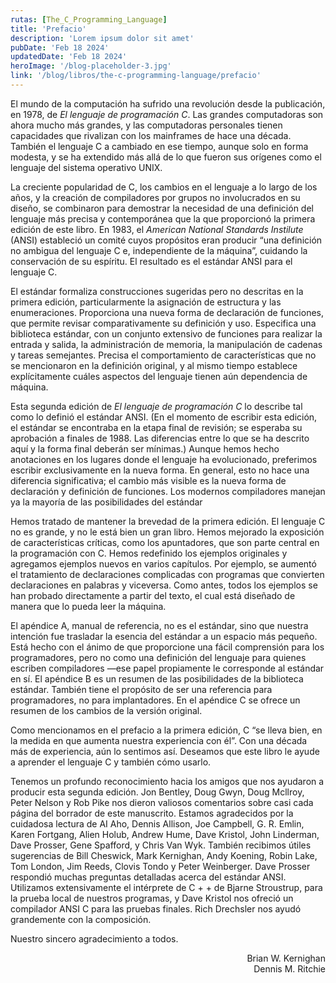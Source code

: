 ```yaml
---
rutas: [The_C_Programming_Language]
title: 'Prefacio'
description: 'Lorem ipsum dolor sit amet'
pubDate: 'Feb 18 2024'
updatedDate: 'Feb 18 2024'
heroImage: '/blog-placeholder-3.jpg'
link: '/blog/libros/the-c-programming-language/prefacio'
---
```


El mundo de la computación ha sufrido una revolución desde la publicación, en 1978, de *El lenguaje de programación C*. Las grandes computadoras son ahora mucho más grandes, y las computadoras personales tienen capacidades que rivalizan con los mainframes de hace una década. También el lenguaje C a cambiado en ese tiempo, aunque solo en forma modesta, y se ha extendido más allá de lo que fueron sus orígenes como el lenguaje del sistema operativo UNIX.

La creciente popularidad de C, los cambios en el lenguaje a lo largo de los años, y la creación de compiladores por grupos no involucrados en su diseño, se combinaron para demostrar la necesidad de una definición del lenguaje más precisa y contemporánea que la que proporcionó la primera edición de este libro. En 1983, el *American National Standards Instilute* (ANSI) estableció un comité cuyos propósitos eran producir “una definición no ambigua del lenguaje C e, independiente de la máquina”, cuidando la conservación de su espíritu. El resultado es el estándar ANSI para el lenguaje C.

El estándar formaliza construcciones sugeridas pero no descritas en la primera edición, particularmente la asignación de estructura y las enumeraciones. Proporciona una nueva forma de declaración de funciones, que permite revisar comparativamente su definición y uso. Especifica una biblioteca estándar, con un conjunto extensivo de funciones para realizar la entrada y salida, la administración de memoria, la manipulación de cadenas y tareas semejantes. Precisa el comportamiento de características que no se mencionaron en la definición original, y al mismo tiempo establece explícitamente cuáles aspectos del lenguaje tienen aún dependencia de máquina.

Esta segunda edición de *El lenguaje de programación C* lo describe tal como lo definió el estándar ANSI. (En el momento de escribir esta edición, el estándar se encontraba en la etapa final de revisión; se esperaba su aprobación a finales 
de 1988. Las diferencias entre lo que se ha descrito aquí y la forma final deberán ser mínimas.) Aunque hemos hecho anotaciones en los lugares donde el lenguaje ha evolucionado, preferimos escribir exclusivamente en la nueva forma. En general, esto no hace una diferencia significativa; el cambio más visible es la nueva forma de declaración y definición de funciones. Los modernos compiladores manejan ya la mayoría de las posibilidades del estándar

Hemos tratado de mantener la brevedad de la primera edición. El lenguaje C no es grande, y no le está bien un gran libro. Hemos mejorado la exposición de características críticas, como los apuntadores, que son parte central en la programación con C. Hemos redefinido los ejemplos originales y agregamos ejemplos nuevos en varios capítulos. Por ejemplo, se aumentó el tratamiento de declaraciones complicadas con programas que convierten declaraciones en palabras y viceversa. Como antes, todos los ejemplos se han probado directamente a partir del texto, el cual está diseñado de manera que lo pueda leer la máquina.

El apéndice A, manual de referencia, no es el estándar, sino que nuestra intención fue trasladar la esencia del estándar a un espacio más pequeño. Está hecho con el ánimo de que proporcione una fácil comprensión para los programadores, pero no como una definición del lenguaje para quienes escriben compiladores —ese papel propiamente le corresponde al estándar en sí. El apéndice B es un resumen de las posibilidades de la biblioteca estándar. También tiene el propósito de ser una referencia para programadores, no para implantadores. En el apéndice C se ofrece un resumen de los cambios de la versión original.

Como mencionamos en el prefacio a la primera edición, C “se lleva bien, en la medida en que aumenta nuestra experiencia con él”. Con una década más de experiencia, aún lo sentimos así. Deseamos que este libro le ayude a aprender el lenguaje C y también cómo usarlo.

Tenemos un profundo reconocimiento hacia los amigos que nos ayudaron a producir esta segunda edición. Jon Bentley, Doug Gwyn, Doug Mcllroy, Peter Nelson y Rob Pike nos dieron valiosos comentarios sobre casi cada página del borrador de este manuscrito. Estamos agradecidos por la cuidadosa lectura de AI Aho, Dennis Allison, Joe Campbell, G. R. Emlin, Karen Fortgang, Alien Holub, Andrew Hume, Dave Kristol, John Linderman, Dave Prosser, Gene Spafford, y Chris Van Wyk. También recibimos útiles sugerencias de Bill Cheswick, Mark Kernighan, Andy Koening, Robin Lake, Tom London, Jim Reeds, Clovis Tondo y Peter Weinberger. Dave Prosser respondió muchas preguntas detalladas acerca del estándar ANSI. Utilizamos extensivamente el intérprete de C + + de Bjarne Stroustrup, para la prueba local de nuestros programas, y Dave Kristol nos ofreció un compilador ANSI C para las pruebas finales. Rich Drechsler nos ayudó grandemente con la composición.

Nuestro sincero agradecimiento a todos.

<div style="text-align: right">Brian W. Kernighan<br>Dennis M. Ritchie</div>